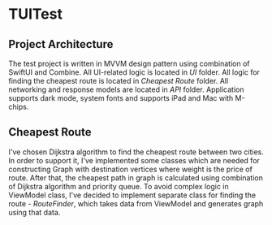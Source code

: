 # TUITest

## Project Architecture

The test project is written in MVVM design pattern using combination of SwiftUI and Combine. All UI-related logic is located in _UI_ folder. All logic for finding the cheapest route is located in _Cheapest Route_ folder. All networking and response models are located in _API_ folder. Application supports dark mode, system fonts and supports iPad and Mac with M-chips.

## Cheapest Route

I've chosen Dijkstra algorithm to find the cheapest route between two cities. In order to support it, I've implemented some classes which are needed for constructing Graph with destination vertices where weight is the price of route. After that, the cheapest path in graph is calculated using combination of Dijkstra algorithm and priority queue. To avoid complex logic in ViewModel class, I've decided to implement separate class for finding the route - _RouteFinder_, which takes data from ViewModel and generates graph using that data. 
